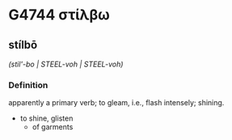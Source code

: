# G4744 στίλβω

## stílbō

_(stil'-bo | STEEL-voh | STEEL-voh)_

### Definition

apparently a primary verb; to gleam, i.e., flash intensely; shining.

- to shine, glisten
  - of garments

